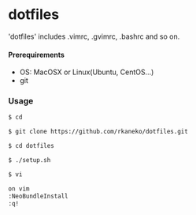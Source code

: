 dotfiles
====================
'dotfiles' includes .vimrc, .gvimrc, .bashrc and so on.

#### Prerequirements
+ OS: MacOSX or Linux(Ubuntu, CentOS...)
+ git

### Usage

```bash
$ cd

$ git clone https://github.com/rkaneko/dotfiles.git

$ cd dotfiles

$ ./setup.sh

$ vi

on vim
:NeoBundleInstall
:q!
```
